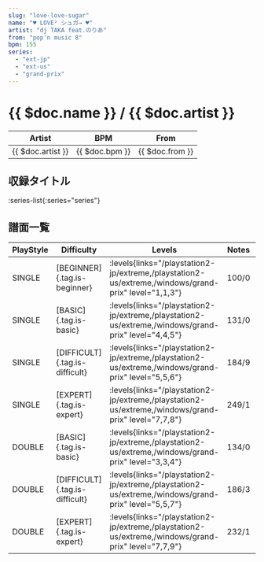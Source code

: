```yaml
---
slug: "love-love-sugar"
name: "♥ LOVE² シュガ→ ♥"
artist: "dj TAKA feat.のりあ"
from: "pop'n music 8"
bpm: 155
series:
  - "ext-jp"
  - "ext-us"
  - "grand-prix"
---
```


# {{ $doc.name }} / {{ $doc.artist }}

|Artist|BPM|From|
|------|---|----|
|{{ $doc.artist }}|{{ $doc.bpm }}|{{ $doc.from }}|

## 収録タイトル

:series-list{:series="series"}

## 譜面一覧

|PlayStyle|Difficulty|Levels|Notes|Movie|
|---------|----------|------|-----|-----|
|SINGLE|[BEGINNER]{.tag.is-beginner}| :levels{links="/playstation2-jp/extreme,/playstation2-us/extreme,/windows/grand-prix" level="1,1,3"}|100/0||
|SINGLE|[BASIC]{.tag.is-basic}| :levels{links="/playstation2-jp/extreme,/playstation2-us/extreme,/windows/grand-prix" level="4,4,5"}|131/0||
|SINGLE|[DIFFICULT]{.tag.is-difficult}| :levels{links="/playstation2-jp/extreme,/playstation2-us/extreme,/windows/grand-prix" level="5,5,6"}|184/9||
|SINGLE|[EXPERT]{.tag.is-expert}| :levels{links="/playstation2-jp/extreme,/playstation2-us/extreme,/windows/grand-prix" level="7,7,8"}|249/1||
|DOUBLE|[BASIC]{.tag.is-basic}| :levels{links="/playstation2-jp/extreme,/playstation2-us/extreme,/windows/grand-prix" level="3,3,4"}|134/0||
|DOUBLE|[DIFFICULT]{.tag.is-difficult}| :levels{links="/playstation2-jp/extreme,/playstation2-us/extreme,/windows/grand-prix" level="5,5,7"}|186/3||
|DOUBLE|[EXPERT]{.tag.is-expert}| :levels{links="/playstation2-jp/extreme,/playstation2-us/extreme,/windows/grand-prix" level="7,7,9"}|232/1||
